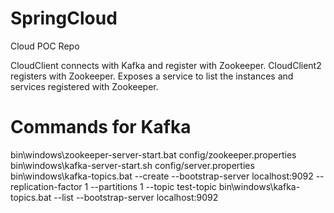 # SpringCloud
Cloud POC Repo

CloudClient connects with Kafka and register with Zookeeper.
CloudClient2 registers with Zookeeper. 
Exposes a service to list the instances and services registered with Zookeeper.

# Commands for Kafka
bin\windows\zookeeper-server-start.bat config/zookeeper.properties
bin\windows\kafka-server-start.sh config/server.properties
bin\windows\kafka-topics.bat --create --bootstrap-server localhost:9092 --replication-factor 1 --partitions 1 --topic test-topic
bin\windows\kafka-topics.bat --list --bootstrap-server localhost:9092
